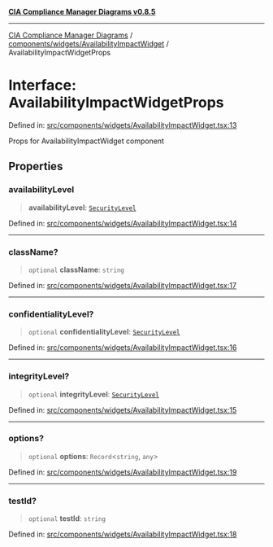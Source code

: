 [**CIA Compliance Manager Diagrams v0.8.5**](../../../../README.md)

***

[CIA Compliance Manager Diagrams](../../../../modules.md) / [components/widgets/AvailabilityImpactWidget](../README.md) / AvailabilityImpactWidgetProps

# Interface: AvailabilityImpactWidgetProps

Defined in: [src/components/widgets/AvailabilityImpactWidget.tsx:13](https://github.com/Hack23/cia-compliance-manager/blob/eca22610f41e5f6b6c0cece88769b1ffbe9db4bd/src/components/widgets/AvailabilityImpactWidget.tsx#L13)

Props for AvailabilityImpactWidget component

## Properties

### availabilityLevel

> **availabilityLevel**: [`SecurityLevel`](../../../../types/cia/type-aliases/SecurityLevel.md)

Defined in: [src/components/widgets/AvailabilityImpactWidget.tsx:14](https://github.com/Hack23/cia-compliance-manager/blob/eca22610f41e5f6b6c0cece88769b1ffbe9db4bd/src/components/widgets/AvailabilityImpactWidget.tsx#L14)

***

### className?

> `optional` **className**: `string`

Defined in: [src/components/widgets/AvailabilityImpactWidget.tsx:17](https://github.com/Hack23/cia-compliance-manager/blob/eca22610f41e5f6b6c0cece88769b1ffbe9db4bd/src/components/widgets/AvailabilityImpactWidget.tsx#L17)

***

### confidentialityLevel?

> `optional` **confidentialityLevel**: [`SecurityLevel`](../../../../types/cia/type-aliases/SecurityLevel.md)

Defined in: [src/components/widgets/AvailabilityImpactWidget.tsx:16](https://github.com/Hack23/cia-compliance-manager/blob/eca22610f41e5f6b6c0cece88769b1ffbe9db4bd/src/components/widgets/AvailabilityImpactWidget.tsx#L16)

***

### integrityLevel?

> `optional` **integrityLevel**: [`SecurityLevel`](../../../../types/cia/type-aliases/SecurityLevel.md)

Defined in: [src/components/widgets/AvailabilityImpactWidget.tsx:15](https://github.com/Hack23/cia-compliance-manager/blob/eca22610f41e5f6b6c0cece88769b1ffbe9db4bd/src/components/widgets/AvailabilityImpactWidget.tsx#L15)

***

### options?

> `optional` **options**: `Record`\<`string`, `any`\>

Defined in: [src/components/widgets/AvailabilityImpactWidget.tsx:19](https://github.com/Hack23/cia-compliance-manager/blob/eca22610f41e5f6b6c0cece88769b1ffbe9db4bd/src/components/widgets/AvailabilityImpactWidget.tsx#L19)

***

### testId?

> `optional` **testId**: `string`

Defined in: [src/components/widgets/AvailabilityImpactWidget.tsx:18](https://github.com/Hack23/cia-compliance-manager/blob/eca22610f41e5f6b6c0cece88769b1ffbe9db4bd/src/components/widgets/AvailabilityImpactWidget.tsx#L18)
